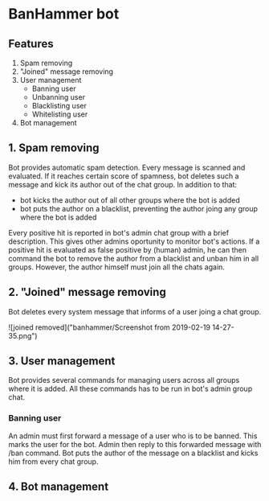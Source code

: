 # BanHammer bot

## Features
1. Spam removing
2. "Joined" message removing
3. User management
   * Banning user
   * Unbanning user
   * Blacklisting user
   * Whitelisting user
4. Bot management

## 1. Spam removing
Bot provides automatic spam detection. Every message is scanned and evaluated. If it reaches certain score of spamness, bot deletes such a message and kick its author out of the chat group. In addition to that: 
* bot kicks the author out of all other groups where the bot is added
* bot puts the author on a blacklist, preventing the author joing any group where the bot is added

Every positive hit is reported in bot's admin chat group with a brief description. This gives other admins oportunity to monitor bot's actions. If a positive hit is evaluated as false positive by (human) admin, he can then command the bot to remove the author from a blacklist and unban him in all groups. However, the author himself must join all the chats again.

## 2. "Joined" message removing
Bot deletes every system message that informs of a user joing a chat group.

![joined removed]("banhammer/Screenshot from 2019-02-19 14-27-35.png")

## 3. User management
Bot provides several commands for managing users across all groups where it is added. All these commands has to be run in bot's admin group chat.

### Banning user
An admin must first forward a message of a user who is to be banned. This marks the user for the bot. Admin then reply to this forwarded message with /ban command. Bot puts the author of the message on a blacklist and kicks him from every chat group.

## 4. Bot management
